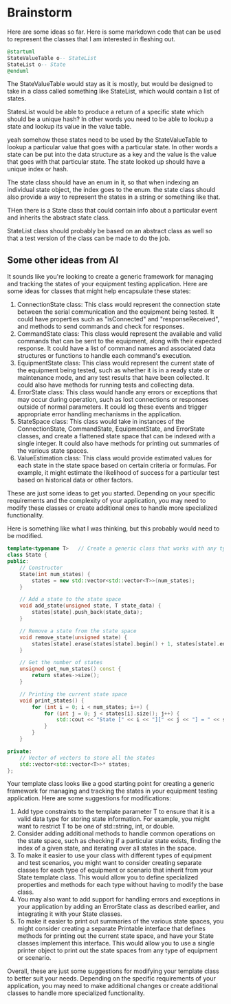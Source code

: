 # Brainstorm

Here are some ideas so far. Here is some markdown code that can be used to represent the classes that I am interested in fleshing out.

```sql
@startuml
StateValueTable o-- StateList 
StateList o-- State 
@enduml
```

The StateValueTable would stay as it is mostly, but would be designed to take in a class called something like StateList, which would contain a list of states. 

StatesList would be able to produce a return of a specific state which should be a unique hash? In other words you need to be able to lookup a state and lookup its value in the value table.

yeah somehow these states need to be used by the StateValueTable to lookup a particular value that goes with a particular state. In other words a state can be put into the data structure as a key and the value is the value that goes with that particular state. The state looked up should have a unique index or hash. 

The state class should have an enum in it, so that when indexing an individual state object, the index goes to the enum. the state class should also provide a way to represent the states in a string or something like that. 

THen there is a State class that could contain info about a particular event and inherits the abstract state class. 

StateList class should probably be based on an abstract class as well so that a test version of the class can be made to do the job.

## Some other ideas from AI

It sounds like you're looking to create a generic framework for managing and tracking the states of your equipment testing application. Here are some ideas for classes that might help encapsulate these states:

1. ConnectionState class: This class would represent the connection state between the serial communication and the equipment being tested. It could have properties such as "isConnected" and "responseReceived", and methods to send commands and check for responses.
2. CommandState class: This class would represent the available and valid commands that can be sent to the equipment, along with their expected response. It could have a list of command names and associated data structures or functions to handle each command's execution.
3. EquipmentState class: This class would represent the current state of the equipment being tested, such as whether it is in a ready state or maintenance mode, and any test results that have been collected. It could also have methods for running tests and collecting data.
4. ErrorState class: This class would handle any errors or exceptions that may occur during operation, such as lost connections or responses outside of normal parameters. It could log these events and trigger appropriate error handling mechanisms in the application.
5. StateSpace class: This class would take in instances of the ConnectionState, CommandState, EquipmentState, and ErrorState classes, and create a flattened state space that can be indexed with a single integer. It could also have methods for printing out summaries of the various state spaces.
6. ValueEstimation class: This class would provide estimated values for each state in the state space based on certain criteria or formulas. For example, it might estimate the likelihood of success for a particular test based on historical data or other factors.

These are just some ideas to get you started. Depending on your specific requirements and the complexity of your application, you may need to modify these classes or create additional ones to handle more specialized functionality.

Here is something like what I was thinking, but this probably would need to be modified.

```CPP
template<typename T>   // Create a generic class that works with any type T
class State {
public:
    // Constructor
    State(int num_states) {
        states = new std::vector<std::vector<T>>(num_states);
    }

    // Add a state to the state space
    void add_state(unsigned state, T state_data) {
        states[state].push_back(state_data);
    }

    // Remove a state from the state space
    void remove_state(unsigned state) {
        states[state].erase(states[state].begin() + 1, states[state].end());
    }

    // Get the number of states
    unsigned get_num_states() const {
        return states->size();
    }

    // Printing the current state space
    void print_states() {
        for (int i = 0; i < num_states; i++) {
            for (int j = 0; j < states[i].size(); j++) {
                std::cout << "State [" << i << "][" << j << "] = " << states[i][j] << std::endl;
            }
        }
    }

private:
    // Vector of vectors to store all the states
    std::vector<std::vector<T>>* states;
};
```

Your template class looks like a good starting point for creating a generic framework for managing and tracking the states in your equipment testing application. Here are some suggestions for modifications:

1. Add type constraints to the template parameter T to ensure that it is a valid data type for storing state information. For example, you might want to restrict T to be one of std::string, int, or double.
2. Consider adding additional methods to handle common operations on the state space, such as checking if a particular state exists, finding the index of a given state, and iterating over all states in the space.
3. To make it easier to use your class with different types of equipment and test scenarios, you might want to consider creating separate classes for each type of equipment or scenario that inherit from your State template class. This would allow you to define specialized properties and methods for each type without having to modify the base class.
4. You may also want to add support for handling errors and exceptions in your application by adding an ErrorState class as described earlier, and integrating it with your State classes.
5. To make it easier to print out summaries of the various state spaces, you might consider creating a separate Printable interface that defines methods for printing out the current state space, and have your State classes implement this interface. This would allow you to use a single printer object to print out the state spaces from any type of equipment or scenario.

Overall, these are just some suggestions for modifying your template class to better suit your needs. Depending on the specific requirements of your application, you may need to make additional changes or create additional classes to handle more specialized functionality.